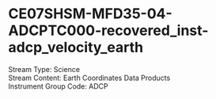 # CE07SHSM-MFD35-04-ADCPTC000-recovered_inst-adcp_velocity_earth

Stream Type: Science<br>
Stream Content: Earth Coordinates Data Products<br>
Instrument Group Code: ADCP<br>
